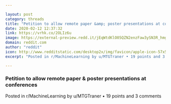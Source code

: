 ```yaml
---

layout: post
category: threads
title: "Petition to allow remote paper &amp; poster presentations at conferences"
date: 2020-02-12 12:37:32
link: https://vrhk.co/2OLIz6u
image: https://external-preview.redd.it/jEqWtdKlO05QZN2enzFaw3ySN3R_hmg-ywwfAdeaqYI.jpg?width=1200&height=628.272251309&auto=webp&s=e4268667fa36534af26a1de856a2fa7eb1b82d45
domain: reddit.com
author: "reddit"
icon: http://www.redditstatic.com/desktop2x/img/favicon/apple-icon-57x57.png
excerpt: "Posted in r/MachineLearning by u/MTGTraner • 19 points and 3 comments"

---
```


### Petition to allow remote paper &amp; poster presentations at conferences

Posted in r/MachineLearning by u/MTGTraner • 19 points and 3 comments